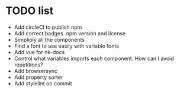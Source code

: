 # TODO list

- Add circleCI to publish npm
- Add correct badges. npm version and license
- Simpliply all the components
- Find a font to use easily with variable fonts
- Add vue for nk-docs
- Control what variables imports each component. How can I avoid repetitions?
- Add browsersync
- Add property sorter
- Add stylelint on commit